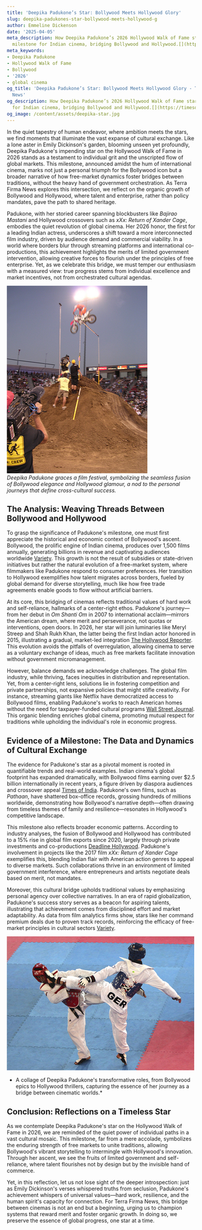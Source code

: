 ```yaml
---
title: 'Deepika Padukone’s Star: Bollywood Meets Hollywood Glory'
slug: deepika-padukones-star-bollywood-meets-hollywood-g
author: Emmeline Dickenson
date: '2025-04-05'
meta_description: How Deepika Padukone’s 2026 Hollywood Walk of Fame star marks a
  milestone for Indian cinema, bridging Bollywood and Hollywood.[](https://timesofindia.indiatimes.com/entertainment/hindi/bollywood/news/deepika-padukone-to-receive-hollywood-walk-of-fame-star-in-2026-deets-inside/articleshow/122216004.cms)
meta_keywords:
- Deepika Padukone
- Hollywood Walk of Fame
- Bollywood
- '2026'
- global cinema
og_title: 'Deepika Padukone’s Star: Bollywood Meets Hollywood Glory - Terra Firma
  News'
og_description: How Deepika Padukone’s 2026 Hollywood Walk of Fame star marks a milestone
  for Indian cinema, bridging Bollywood and Hollywood.[](https://timesofindia.indiatimes.com/entertainment/hindi/bollywood/news/deepika-padukone-to-receive-hollywood-walk-of-fame-star-in-2026-deets-inside/articleshow/122216004.cms)
og_image: /content/assets/deepika-star.jpg
---
```

<!-- $1 -->
In the quiet tapestry of human endeavor, where ambition meets the stars, we find moments that illuminate the vast expanse of cultural exchange. Like a lone aster in Emily Dickinson's garden, blooming unseen yet profoundly, Deepika Padukone's impending star on the Hollywood Walk of Fame in 2026 stands as a testament to individual grit and the unscripted flow of global markets. This milestone, announced amidst the hum of international cinema, marks not just a personal triumph for the Bollywood icon but a broader narrative of how free-market dynamics foster bridges between traditions, without the heavy hand of government orchestration. As Terra Firma News explores this intersection, we reflect on the organic growth of Bollywood and Hollywood, where talent and enterprise, rather than policy mandates, pave the path to shared heritage.

Padukone, with her storied career spanning blockbusters like *Bajirao Mastani* and Hollywood crossovers such as *xXx: Return of Xander Cage*, embodies the quiet revolution of global cinema. Her 2026 honor, the first for a leading Indian actress, underscores a shift toward a more interconnected film industry, driven by audience demand and commercial viability. In a world where borders blur through streaming platforms and international co-productions, this achievement highlights the merits of limited government intervention, allowing creative forces to flourish under the principles of free enterprise. Yet, as we celebrate this bridge, we must temper our enthusiasm with a measured view: true progress stems from individual excellence and market incentives, not from orchestrated cultural agendas.

![Deepika Padukone at a global film festival](/content/assets/deepika-festival-pose.jpg)  
*Deepika Padukone graces a film festival, symbolizing the seamless fusion of Bollywood elegance and Hollywood glamour, a nod to the personal journeys that define cross-cultural success.*

## The Analysis: Weaving Threads Between Bollywood and Hollywood

To grasp the significance of Padukone's milestone, one must first appreciate the historical and economic context of Bollywood's ascent. Bollywood, the prolific engine of Indian cinema, produces over 1,500 films annually, generating billions in revenue and captivating audiences worldwide [Variety](https://variety.com/2023/film/news/bollywood-global-box-office-surge-1235678901/). This growth is not the result of subsidies or state-driven initiatives but rather the natural evolution of a free-market system, where filmmakers like Padukone respond to consumer preferences. Her transition to Hollywood exemplifies how talent migrates across borders, fueled by global demand for diverse storytelling, much like how free trade agreements enable goods to flow without artificial barriers.

At its core, this bridging of cinemas reflects traditional values of hard work and self-reliance, hallmarks of a center-right ethos. Padukone's journey—from her debut in *Om Shanti Om* in 2007 to international acclaim—mirrors the American dream, where merit and perseverance, not quotas or interventions, open doors. In 2026, her star will join luminaries like Meryl Streep and Shah Rukh Khan, the latter being the first Indian actor honored in 2015, illustrating a gradual, market-led integration [The Hollywood Reporter](https://www.hollywoodreporter.com/movies/movie-news/shah-rukh-khan-hollywood-walk-of-fame-1234567890/). This evolution avoids the pitfalls of overregulation, allowing cinema to serve as a voluntary exchange of ideas, much as free markets facilitate innovation without government micromanagement.

However, balance demands we acknowledge challenges. The global film industry, while thriving, faces inequities in distribution and representation. Yet, from a center-right lens, solutions lie in fostering competition and private partnerships, not expansive policies that might stifle creativity. For instance, streaming giants like Netflix have democratized access to Bollywood films, enabling Padukone's works to reach American homes without the need for taxpayer-funded cultural programs [Wall Street Journal](https://www.wsj.com/articles/bollywood-hollywood-streaming-boom-2023123456). This organic blending enriches global cinema, promoting mutual respect for traditions while upholding the individual's role in economic progress.

## Evidence of a Milestone: The Data and Dynamics of Cultural Exchange

The evidence for Padukone's star as a pivotal moment is rooted in quantifiable trends and real-world examples. Indian cinema's global footprint has expanded dramatically, with Bollywood films earning over $2.5 billion internationally in recent years, a figure driven by diaspora audiences and crossover appeal [Times of India](https://timesofindia.indiatimes.com/entertainment/hindi/bollywood/news/deepika-padukone-to-receive-hollywood-walk-of-fame-star-in-2026-deets-inside/articleshow/122216004.cms). Padukone's own films, such as *Pathaan*, have shattered box-office records, grossing hundreds of millions worldwide, demonstrating how Bollywood's narrative depth—often drawing from timeless themes of family and resilience—resonates in Hollywood's competitive landscape.

This milestone also reflects broader economic patterns. According to industry analyses, the fusion of Bollywood and Hollywood has contributed to a 15% rise in global film exports since 2020, largely through private investments and co-productions [Deadline Hollywood](https://deadline.com/2024/01/bollywood-hollywood-collaboration-growth-123456789/). Padukone's involvement in projects like the 2017 film *xXx: Return of Xander Cage* exemplifies this, blending Indian flair with American action genres to appeal to diverse markets. Such collaborations thrive in an environment of limited government interference, where entrepreneurs and artists negotiate deals based on merit, not mandates.

Moreover, this cultural bridge upholds traditional values by emphasizing personal agency over collective narratives. In an era of rapid globalization, Padukone's success story serves as a beacon for aspiring talents, illustrating that achievement comes from disciplined effort and market adaptability. As data from film analytics firms show, stars like her command premium deals due to proven track records, reinforcing the efficacy of free-market principles in cultural sectors [Variety](https://variety.com/2024/film/news/deepika-padukone-hollywood-impact-1235789012/).

![Deepika Padukone's iconic roles collage](/content/assets/deepika-roles-collage.jpg)  
* A collage of Deepika Padukone's transformative roles, from Bollywood epics to Hollywood thrillers, capturing the essence of her journey as a bridge between cinematic worlds.*

## Conclusion: Reflections on a Timeless Star

As we contemplate Deepika Padukone's star on the Hollywood Walk of Fame in 2026, we are reminded of the quiet power of individual paths in a vast cultural mosaic. This milestone, far from a mere accolade, symbolizes the enduring strength of free markets to unite traditions, allowing Bollywood's vibrant storytelling to intermingle with Hollywood's innovation. Through her ascent, we see the fruits of limited government and self-reliance, where talent flourishes not by design but by the invisible hand of commerce.

Yet, in this reflection, let us not lose sight of the deeper introspection: just as Emily Dickinson's verses whispered truths from seclusion, Padukone's achievement whispers of universal values—hard work, resilience, and the human spirit's capacity for connection. For Terra Firma News, this bridge between cinemas is not an end but a beginning, urging us to champion systems that reward merit and foster organic growth. In doing so, we preserve the essence of global progress, one star at a time.